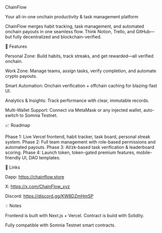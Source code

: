 ChainFlow

Your all-in-one onchain productivity & task management platform

ChainFlow merges habit tracking, task management, and automated onchain payouts in one seamless flow. Think Notion, Trello, and GitHub—but fully decentralized and blockchain-verified.

🚀 Features

Personal Zone: Build habits, track streaks, and get rewarded—all verified onchain.

Work Zone: Manage teams, assign tasks, verify completion, and automate crypto payouts.

Smart Automation: Onchain verification + offchain caching for blazing-fast UI.

Analytics & Insights: Track performance with clear, immutable records.

Multi-Wallet Support: Connect via MetaMask or any injected wallet, auto-switch to Somnia Testnet.

📈 Roadmap

Phase 1: Live Vercel frontend, habit tracker, task board, personal streak system. Phase 2: Full team management with role-based permissions and automated payouts. Phase 3: AI/zk-based task verification & leaderboard scoring. Phase 4: Launch token, token-gated premium features, mobile-friendly UI, DAO templates.

🔗 Links

Dapp: https://chainflow.store

X: https://x.com/ChainFlow_xyz

Discord: https://discord.gg/KW8DZmHmSP

💡 Notes

Frontend is built with Next.js + Vercel. Contract is build with Solidity.

Fully compatible with Somnia Testnet smart contracts.

